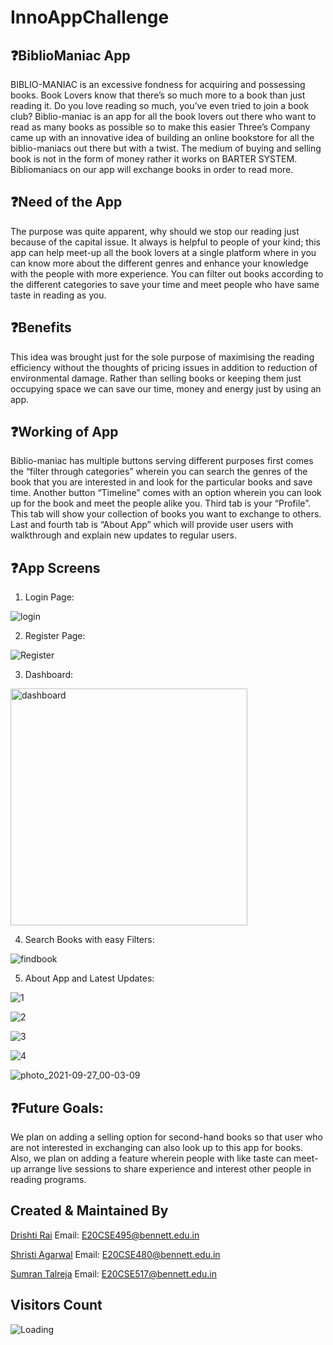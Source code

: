 # InnoAppChallenge


## ❓BiblioManiac App 

BIBLIO-MANIAC is an excessive fondness for acquiring and possessing books. Book Lovers know that there’s so much more to a book than just reading it. Do you love reading so much, you’ve even tried to join a book club? Biblio-maniac is an app for all the book lovers out there who want to read as many books as possible so to make this easier Three’s Company came up with an innovative idea of building an online bookstore for all the biblio-maniacs out there but with a twist. The medium of buying and selling book is not in the form of money rather it works on BARTER SYSTEM. Bibliomaniacs on our app will exchange books in order to read more.

## ❓Need of the App

The purpose was quite apparent, why should we stop our reading just because of the capital issue. It always is helpful to people of your kind; this app can help meet-up all the book lovers at a single platform where in you can know more about the different genres and enhance your knowledge with the people with more experience. You can filter out books according to the different categories to save your time and meet people who have same taste in reading as you.

## ❓Benefits

This idea was brought just for the sole purpose of maximising the reading efficiency without the thoughts of pricing issues in addition to reduction of environmental damage. Rather than selling books or keeping them just occupying space we can save our time, money and energy just by using an app. 

## ❓Working of App

Biblio-maniac has multiple buttons serving different purposes first comes the “filter through categories” wherein you can search the genres of the book that you are interested in and look for the particular books and save time. Another button “Timeline” comes with an option wherein you can look up for the book and meet the people alike you. Third tab is your “Profile”. This tab will show your collection of books you want to exchange to others. Last and fourth tab is “About App” which will provide user users with walkthrough and explain new updates to regular users.

## ❓App Screens
1. Login Page:


![login](https://user-images.githubusercontent.com/79373150/134821372-0498514d-7006-4ae0-ba81-2649dce4ff3b.jpeg)


2. Register Page:


![Register](https://user-images.githubusercontent.com/79373150/134821386-48189d88-f2bf-4c1a-bfa5-863494f74aab.png)


3. Dashboard:


<img width="379" alt="dashboard" src="https://user-images.githubusercontent.com/79373150/134821396-53870a45-d104-4d0f-a58b-cfef40b17d73.png">


4. Search Books with easy Filters:


![findbook](https://user-images.githubusercontent.com/79373150/134821433-315c5068-f0b2-43c4-93f9-29bb7774e6ff.jpeg)


5. About App and Latest Updates:


![1](https://user-images.githubusercontent.com/79373150/134821449-376e588f-d9d0-4611-9415-2ea9383871cb.jpg)


![2](https://user-images.githubusercontent.com/79373150/134821454-0491a138-dd5e-40cd-a7ae-18f6542e98de.jpg)


![3](https://user-images.githubusercontent.com/79373150/134821467-f57ed37f-82c8-4fdd-aa3c-6088c4346493.jpg)


![4](https://user-images.githubusercontent.com/79373150/134821476-0e1a5fee-075c-4f7f-a8a3-ebb23591a12c.jpg)


![photo_2021-09-27_00-03-09](https://user-images.githubusercontent.com/79373150/134821526-8a8d01a7-10e3-469a-8060-3beee30622f5.jpg)


## ❓Future Goals:

We plan on adding a selling option for second-hand books so that user who are not interested in exchanging can also look up to this app for books. Also, we plan on adding a feature wherein people with like taste can meet-up arrange live sessions to share experience and interest other people in reading programs.

## Created & Maintained By

[Drishti Rai](https://github.com/drishtirai)
Email: [E20CSE495@bennett.edu.in](mailto:E20CSE495@bennett.edu.in)

[Shristi Agarwal](https://github.com/shristiagarwal18)
Email: [E20CSE480@bennett.edu.in](mailto:E20CSE480@bennett.edu.in)

[Sumran Talreja](https://github.com/sumrantalreja81)
Email: [E20CSE517@bennett.edu.in](mailto:E20CSE517@bennett.edu.in)


## Visitors Count

<img align="left" src = "https://profile-counter.glitch.me/BiblioManiac/count.svg" alt ="Loading">

